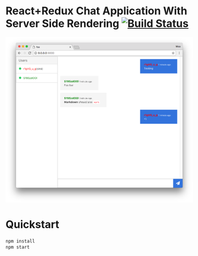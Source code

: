 # React+Redux Chat Application With Server Side Rendering [![Build Status](https://travis-ci.org/micopiira/react-redux-chat.svg?branch=master)](https://travis-ci.org/micopiira/react-redux-chat)

![Screenshot](./screenshot.png?raw=true)

# Quickstart

    npm install
    npm start